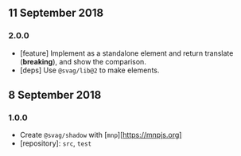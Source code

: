 ## 11 September 2018

### 2.0.0

- [feature] Implement as a standalone element and return translate (**breaking**), and show the comparison.
- [deps] Use `@svag/lib@2` to make elements.

## 8 September 2018

### 1.0.0

- Create `@svag/shadow` with [`mnp`][https://mnpjs.org]
- [repository]: `src`, `test`
